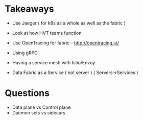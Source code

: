 # Takeaways 

- Use Jaeger ( for k8s as a whole as well as the fabric )
- Look at how HVT teams function
- Use OpenTracing for fabric - http://opentracing.io/
- Using gRPC
- Having a service mesh with Istio/Envoy 


- Data Fabric as a Service ( not server ) ( Servers->Services )

# Questions 

- Data plane vs Control plane 
- Daemon sets vs sidecars 